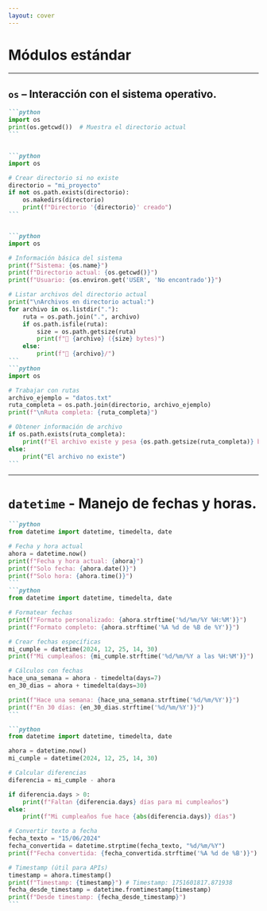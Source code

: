 ```yaml
---
layout: cover
---
```


# Módulos estándar

---


## `os` – Interacción con el sistema operativo.

````md magic-move 
```python
import os
print(os.getcwd())  # Muestra el directorio actual
```


```python
import os

# Crear directorio si no existe
directorio = "mi_proyecto"
if not os.path.exists(directorio):
    os.makedirs(directorio)
    print(f"Directorio '{directorio}' creado")
```


```python
import os

# Información básica del sistema
print(f"Sistema: {os.name}")
print(f"Directorio actual: {os.getcwd()}")
print(f"Usuario: {os.environ.get('USER', 'No encontrado')}")

# Listar archivos del directorio actual
print("\nArchivos en directorio actual:")
for archivo in os.listdir("."):
    ruta = os.path.join(".", archivo)
    if os.path.isfile(ruta):
        size = os.path.getsize(ruta)
        print(f"📄 {archivo} ({size} bytes)")
    else:
        print(f"📁 {archivo}/")
```
```python
import os

# Trabajar con rutas
archivo_ejemplo = "datos.txt"
ruta_completa = os.path.join(directorio, archivo_ejemplo)
print(f"\nRuta completa: {ruta_completa}")

# Obtener información de archivo
if os.path.exists(ruta_completa):
    print(f"El archivo existe y pesa {os.path.getsize(ruta_completa)} bytes")
else:
    print("El archivo no existe")
```
````

---

# `datetime` - Manejo de fechas y horas.

````md magic-move
```python
from datetime import datetime, timedelta, date

# Fecha y hora actual
ahora = datetime.now()
print(f"Fecha y hora actual: {ahora}")
print(f"Solo fecha: {ahora.date()}")
print(f"Solo hora: {ahora.time()}")
```
```python
from datetime import datetime, timedelta, date

# Formatear fechas
print(f"Formato personalizado: {ahora.strftime('%d/%m/%Y %H:%M')}")
print(f"Formato completo: {ahora.strftime('%A %d de %B de %Y')}")

# Crear fechas específicas
mi_cumple = datetime(2024, 12, 25, 14, 30)
print(f"Mi cumpleaños: {mi_cumple.strftime('%d/%m/%Y a las %H:%M')}")

# Cálculos con fechas
hace_una_semana = ahora - timedelta(days=7)
en_30_dias = ahora + timedelta(days=30)

print(f"Hace una semana: {hace_una_semana.strftime('%d/%m/%Y')}")
print(f"En 30 días: {en_30_dias.strftime('%d/%m/%Y')}")
```

```python
from datetime import datetime, timedelta, date

ahora = datetime.now()
mi_cumple = datetime(2024, 12, 25, 14, 30)

# Calcular diferencias
diferencia = mi_cumple - ahora

if diferencia.days > 0:
    print(f"Faltan {diferencia.days} días para mi cumpleaños")
else:
    print(f"Mi cumpleaños fue hace {abs(diferencia.days)} días")

# Convertir texto a fecha
fecha_texto = "15/06/2024"
fecha_convertida = datetime.strptime(fecha_texto, "%d/%m/%Y")
print(f"Fecha convertida: {fecha_convertida.strftime('%A %d de %B')}")

# Timestamp (útil para APIs)
timestamp = ahora.timestamp()
print(f"Timestamp: {timestamp}") # Timestamp: 1751601817.871938
fecha_desde_timestamp = datetime.fromtimestamp(timestamp)
print(f"Desde timestamp: {fecha_desde_timestamp}")
```
````